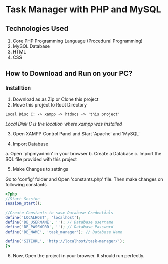 # Task Manager with PHP and MySQL

## Technologies Used
1. Core PHP Programming Language (Procedural Programming)
2. MySQL Database
3. HTML
4. CSS

## How to Download and Run on your PC?



### Installtion

1. Download as as Zip or Clone this project
2. Move this project to Root Directory
```
Local Disc C: -> xampp -> htdocs -> 'this project'
```
*Local Disk C is the location where xampp was installed*

3. Open XAMPP Control Panel and Start 'Apache' and 'MySQL'

4. Import Database

a. Open 'phpmyadmin' in your browser
b. Create a Database
c. Import the SQL file provided with this project

5. Make Changes to settings

Go to 'config' folder and Open 'constants.php' file. Then make changes on following constants
```php
<?php 
//Start Session
session_start();

//Create Constants to save Database Credentials
define('LOCALHOST', 'localhost');
define('DB_USERNAME', ''); // Database username 
define('DB_PASSWORD', ''); // Database Password 
define('DB_NAME', 'task_manager'); // Database Name 

define('SITEURL', 'http://localhost/task-manager/'); 
?>
```

6. Now, Open the project in your browser. It should run perfectly.

